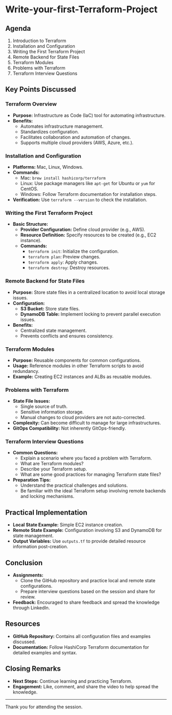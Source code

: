 # Write-your-first-Terraform-Project

## Agenda
1. Introduction to Terraform
2. Installation and Configuration
3. Writing the First Terraform Project
4. Remote Backend for State Files
5. Terraform Modules
6. Problems with Terraform
7. Terraform Interview Questions

## Key Points Discussed

### Terraform Overview
- **Purpose:** Infrastructure as Code (IaC) tool for automating infrastructure.
- **Benefits:** 
  - Automates infrastructure management.
  - Standardizes configuration.
  - Facilitates collaboration and automation of changes.
  - Supports multiple cloud providers (AWS, Azure, etc.).

### Installation and Configuration
- **Platforms:** Mac, Linux, Windows.
- **Commands:**
  - Mac: `brew install hashicorp/terraform`
  - Linux: Use package managers like `apt-get` for Ubuntu or `yum` for CentOS.
  - Windows: Follow Terraform documentation for installation steps.
- **Verification:** Use `terraform --version` to check the installation.

### Writing the First Terraform Project
- **Basic Structure:**
  - **Provider Configuration:** Define cloud provider (e.g., AWS).
  - **Resource Definition:** Specify resources to be created (e.g., EC2 instance).
  - **Commands:** 
    - `terraform init`: Initialize the configuration.
    - `terraform plan`: Preview changes.
    - `terraform apply`: Apply changes.
    - `terraform destroy`: Destroy resources.

### Remote Backend for State Files
- **Purpose:** Store state files in a centralized location to avoid local storage issues.
- **Configuration:**
  - **S3 Bucket:** Store state files.
  - **DynamoDB Table:** Implement locking to prevent parallel execution issues.
- **Benefits:**
  - Centralized state management.
  - Prevents conflicts and ensures consistency.

### Terraform Modules
- **Purpose:** Reusable components for common configurations.
- **Usage:** Reference modules in other Terraform scripts to avoid redundancy.
- **Example:** Creating EC2 instances and ALBs as reusable modules.

### Problems with Terraform
- **State File Issues:**
  - Single source of truth.
  - Sensitive information storage.
  - Manual changes to cloud providers are not auto-corrected.
- **Complexity:** Can become difficult to manage for large infrastructures.
- **GitOps Compatibility:** Not inherently GitOps-friendly.

### Terraform Interview Questions
- **Common Questions:**
  - Explain a scenario where you faced a problem with Terraform.
  - What are Terraform modules?
  - Describe your Terraform setup.
  - What are some good practices for managing Terraform state files?
- **Preparation Tips:**
  - Understand the practical challenges and solutions.
  - Be familiar with the ideal Terraform setup involving remote backends and locking mechanisms.

## Practical Implementation
- **Local State Example:** Simple EC2 instance creation.
- **Remote State Example:** Configuration involving S3 and DynamoDB for state management.
- **Output Variables:** Use `outputs.tf` to provide detailed resource information post-creation.

## Conclusion
- **Assignments:**
  - Clone the GitHub repository and practice local and remote state configurations.
  - Prepare interview questions based on the session and share for review.
- **Feedback:** Encouraged to share feedback and spread the knowledge through LinkedIn.

## Resources
- **GitHub Repository:** Contains all configuration files and examples discussed.
- **Documentation:** Follow HashiCorp Terraform documentation for detailed examples and syntax.

## Closing Remarks
- **Next Steps:** Continue learning and practicing Terraform.
- **Engagement:** Like, comment, and share the video to help spread the knowledge.

---

Thank you for attending the session.
